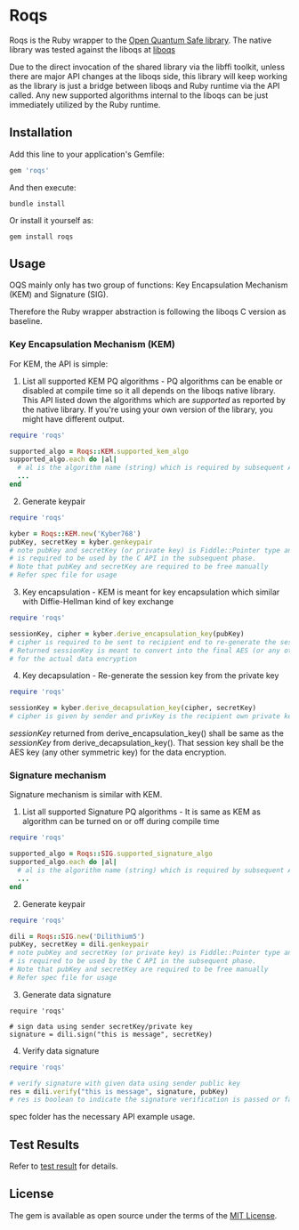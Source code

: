 # Roqs

Roqs is the Ruby wrapper to the [Open Quantum Safe library](https://openquantumsafe.org). The native library was tested against the liboqs at [liboqs](https://github.com/open-quantum-safe/liboqs)

Due to the direct invocation of the shared library via the libffi toolkit, unless there are major API changes at the liboqs side, this library will keep working as the library is just a bridge between liboqs and Ruby runtime via the API called. Any new supported algorithms internal to the liboqs can be just immediately utilized by the Ruby runtime.

## Installation

Add this line to your application's Gemfile:

```ruby
gem 'roqs'
```

And then execute:

    bundle install

Or install it yourself as:

    gem install roqs

## Usage

OQS mainly only has two group of functions: Key Encapsulation Mechanism (KEM) and Signature (SIG).

Therefore the Ruby wrapper abstraction is following the liboqs C version as baseline.

### Key Encapsulation Mechanism (KEM)

For KEM, the API is simple:

1. List all supported KEM PQ algorithms - PQ algorithms can be enable or disabled at compile time so it all depends on the liboqs native library. This API listed down the algorithms which are *supported* as reported by the native library. If you're using your own version of the library, you might have different output.

```ruby
require 'roqs'

supported_algo = Roqs::KEM.supported_kem_algo
supported_algo.each do |al|
  # al is the algorithm name (string) which is required by subsequent API
  ...
end
```

2. Generate keypair

```ruby
require 'roqs'

kyber = Roqs::KEM.new('Kyber768')
pubKey, secretKey = kyber.genkeypair
# note pubKey and secretKey (or private key) is Fiddle::Pointer type and 
# is required to be used by the C API in the subsequent phase.
# Note that pubKey and secretKey are required to be free manually
# Refer spec file for usage
```

3. Key encapsulation - KEM is meant for key encapsulation which similar with Diffie-Hellman kind of key exchange

```ruby
require 'roqs'

sessionKey, cipher = kyber.derive_encapsulation_key(pubKey)
# cipher is required to be sent to recipient end to re-generate the sessionKey at recipient end.
# Returned sessionKey is meant to convert into the final AES (or any other symmetric key) 
# for the actual data encryption
```

4. Key decapsulation - Re-generate the session key from the private key

```ruby
require 'roqs'

sessionKey = kyber.derive_decapsulation_key(cipher, secretKey)
# cipher is given by sender and privKey is the recipient own private key
```

*sessionKey* returned from derive\_encapsulation\_key() shall be same as the *sessionKey* from derive\_decapsulation\_key(). That session key shall be the AES key (any other symmetric key) for the data encryption.

### Signature mechanism

Signature mechanism is similar with KEM.

1. List all supported Signature PQ algorithms - It is same as KEM as algorithm can be turned on or off during compile time

```ruby
require 'roqs'

supported_algo = Roqs::SIG.supported_signature_algo
supported_algo.each do |al|
  # al is the algorithm name (string) which is required by subsequent API
  ...
end
```

2. Generate keypair

```ruby
require 'roqs'

dili = Roqs::SIG.new('Dilithium5')
pubKey, secretKey = dili.genkeypair
# note pubKey and secretKey (or private key) is Fiddle::Pointer type and 
# is required to be used by the C API in the subsequent phase.
# Note that pubKey and secretKey are required to be free manually
# Refer spec file for usage
```

3. Generate data signature

```rubyion
require 'roqs'

# sign data using sender secretKey/private key
signature = dili.sign("this is message", secretKey)
```

4. Verify data signature

```ruby
require 'roqs'

# verify signature with given data using sender public key
res = dili.verify("this is message", signature, pubKey)
# res is boolean to indicate the signature verification is passed or failed
```

spec folder has the necessary API example usage.

## Test Results

Refer to [test result](https://github.com/chrisliaw/liboqs-ruby/blob/master/TEST-RESULT.md) for details.

## License

The gem is available as open source under the terms of the [MIT License](https://opensource.org/licenses/MIT).
